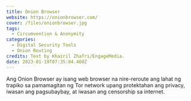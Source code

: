 ```yaml
---
title: Onion Browser
website: https://onionbrowser.com/
cover: /files/onionbrowser.jpg
tags:
  - Circumvention & Anonymity
categories:
  - Digital Security Tools
  - Onion Routing
credits: Text by Khairil Zhafri/EngageMedia.
date: 2023-01-19T07:35:04.460Z
---
```

Ang Onion Browser ay isang web browser na nire-reroute ang lahat ng trapiko sa pamamagitan ng Tor network upang protektahan ang privacy, iwasan ang pagsubaybay, at iwasan ang censorship sa internet.